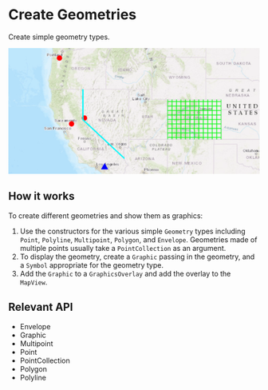 # Create Geometries

Create simple geometry types.

![](CreateGeometries.png)

## How it works
To create different geometries and show them as graphics:

1.  Use the constructors for the various simple `Geometry` types including `Point`, `Polyline`, `Multipoint`, `Polygon`, and `Envelope`. Geometries made of multiple points usually take a `PointCollection` as an argument.
2.  To display the geometry, create a `Graphic` passing in the geometry, and a `Symbol` appropriate for the geometry type.
3.  Add the `Graphic` to a `GraphicsOverlay` and add the overlay to the `MapView`.

## Relevant API

*   Envelope
*   Graphic
*   Multipoint
*   Point
*   PointCollection
*   Polygon
*   Polyline
